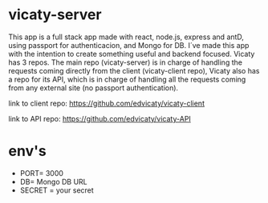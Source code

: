 # vicaty-server

This app is a full stack app made with react, node.js, express and antD, using passport for authenticacion, and Mongo for DB. I´ve made this app with the intention to create something useful and backend focused. Vicaty has 3 repos. The main repo (vicaty-server) is in charge of handling the requests coming directly from the client (vicaty-client repo), Vicaty also has a repo for its API, which is in charge of handling all the requests coming from any external site (no passport authentication).

link to client repo: https://github.com/edvicaty/vicaty-client

link to API repo: https://github.com/edvicaty/vicaty-API

# env's

- PORT= 3000
- DB= Mongo DB URL
- SECRET = your secret
